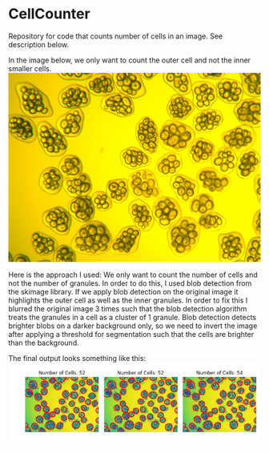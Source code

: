 # CellCounter
Repository for code that counts number of cells in an image. See description below.

In the image below, we only want to count the outer cell and not the inner smaller cells.
![alt text](https://github.com/AJS1NGH/CellCounter/blob/master/TestImage0075.jpg)

Here is the approach I used:
We only want to count the number of cells and not the number of granules.
In order to do this, I used blob detection from the skimage library. If we apply blob detection
on the original image it highlights the outer cell as well as the inner granules. In order to fix
this I blurred the original image 3 times such that the blob detection algorithm treats the granules
in a cell as a cluster of 1 granule. Blob detection detects brighter blobs on a darker background only,
so we need to invert the image after applying a threshold for segmentation such that the cells are
brighter than the background.

The final output looks something like this:
![alt text](https://github.com/AJS1NGH/CellCounter/blob/master/NumCells.png)
